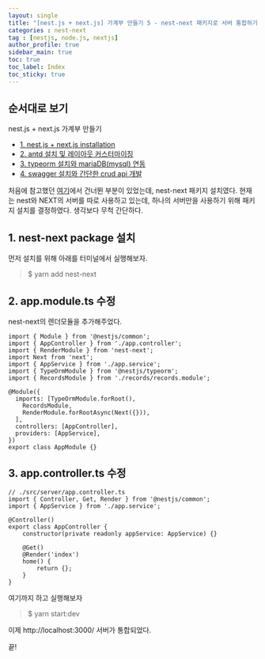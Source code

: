 ```yaml
---
layout: single
title: "[nest.js + next.js] 가계부 만들기 5 - nest-next 패키지로 서버 통합하기"
categories : nest-next
tag : [nestjs, node.js, nextjs]
author_profile: true
sidebar_main: true
toc: true
toc_label: Index
toc_sticky: true
---
```


## 순서대로 보기
nest.js + next.js 가계부 만들기                                            
- [1. nest.js + next.js installation](https://iamhmin.github.io/nest-next/housekeeping-book-1/) 
- [2. antd 설치 및 레이아웃 커스터마이징 ](https://iamhmin.github.io/nest-next/housekeeping-book-2/)       
- [3. typeorm 설치와 mariaDB(mysql) 연동 ](https://iamhmin.github.io/nest-next/housekeeping-book-3/) 
- [4. swagger 설치와 간단한 crud api 개발 ](https://iamhmin.github.io/nest-next/housekeeping-book-4/)  


처음에 참고했던 [여기](https://dev.to/yakovlev_alexey/creating-a-project-with-nestjs-nextjs-3i1i)에서 건너뛴 부분이 있었는데, nest-next 패키지 설치였다. 현재는 nest와 NEXT의 서버를 따로 사용하고 있는데, 하나의 서버만을 사용하기 위해 패키지 설치를 결정하였다. 생각보다 무척 간단하다.

## 1. nest-next package 설치
먼저 설치를 위해 아래를 터미널에서 실행해보자.

>$ yarn add nest-next

## 2. app.module.ts 수정
nest-next의 렌더모듈을 추가해주었다.


```
import { Module } from '@nestjs/common';
import { AppController } from './app.controller';
import { RenderModule } from 'nest-next';
import Next from 'next';
import { AppService } from './app.service';
import { TypeOrmModule } from '@nestjs/typeorm';
import { RecordsModule } from './records/records.module';

@Module({
  imports: [TypeOrmModule.forRoot(), 
    RecordsModule,
    RenderModule.forRootAsync(Next({})),
  ],
  controllers: [AppController],
  providers: [AppService],
})
export class AppModule {}

```


## 3. app.controller.ts 수정



```
// ./src/server/app.controller.ts
import { Controller, Get, Render } from '@nestjs/common';
import { AppService } from './app.service';

@Controller()
export class AppController {
    constructor(private readonly appService: AppService) {}

    @Get()
    @Render('index')
    home() {
        return {};
    }
}
```

여기까지 하고 실행해보자

>$ yarn start:dev

이제 http://localhost:3000/ 서버가 통합되었다.


끝!



